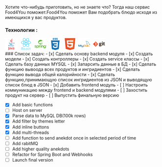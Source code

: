 Хотите что-нибудь приготовить, но не знаете что? Тогда наш сервис Food4You поможет.Food4You поможет Вам подобрать блюдо исходя из имеющихся у вас продуктов.
###  Технологии :
<div>
  <img src="https://github.com/devicons/devicon/blob/master/icons/java/java-original-wordmark.svg" title="Java" alt="Java" width="40" height="40"/>&nbsp;
  <img src="https://github.com/devicons/devicon/blob/master/icons/react/react-original-wordmark.svg" title="React" alt="React" width="40" height="40"/>&nbsp;
  <img src="https://github.com/devicons/devicon/blob/master/icons/spring/spring-original-wordmark.svg" title="Spring" alt="Spring" width="40" height="40"/>&nbsp;
  <img src="https://github.com/devicons/devicon/blob/master/icons/css3/css3-plain-wordmark.svg"  title="CSS3" alt="CSS" width="40" height="40"/>&nbsp;
  <img src="https://github.com/devicons/devicon/blob/master/icons/html5/html5-original.svg" title="HTML5" alt="HTML" width="40" height="40"/>&nbsp;
  <img src="https://github.com/devicons/devicon/blob/master/icons/mysql/mysql-original-wordmark.svg" title="MySQL"  alt="MySQL" width="40" height="40"/>&nbsp;
  <img src="https://github.com/devicons/devicon/blob/master/icons/git/git-original-wordmark.svg" title="Git" **alt="Git" width="40" height="40"/>
</div>
### Список задач:
- [x] Сделать основу backend модуля
- [x] Создать модели
- [x] Создать контроллеры
- [x] Создать service классы
- [x] Сделать базу данных MYSQL
- [x] Запарсить данные в БД
- [x] Сделать функцию вывоода всех продуктов и ингридиентов
- [x] Сделать функцию вывода общей калорийности
- [x] Сделать функцию,принимающую список ингридиентов из JSON и выводящую список блюд в JSON
- [x] Добавить frontend модуль
- [ ] Настроить коммуникацию между frontend и backend модулями
- [ ] Захостить продукт на сервер
- [ ] Выпустить финальную версию

- [x] Add basic functions
- [ ] Host on server
- [x] Parse data to MySQL DB(100k rows)
- [x] Add filter by themes letter
- [x] Add inline buttons
- [x] Add multi-threads
- [ ] Add function to send anekdot once in selected period of time
- [ ] Add rabitMQ
- [ ] Add higher quality anekdots
- [ ] Refactor for Spring Boot and Webhooks
- [ ] Launch final version
